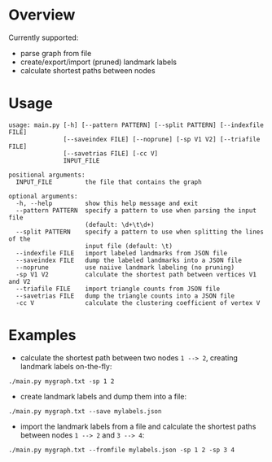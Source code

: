 # Overview
Currently supported:
- parse graph from file
- create/export/import (pruned) landmark labels
- calculate shortest paths between nodes

# Usage
```
usage: main.py [-h] [--pattern PATTERN] [--split PATTERN] [--indexfile FILE]
               [--saveindex FILE] [--noprune] [-sp V1 V2] [--triafile FILE]
               [--savetrias FILE] [-cc V]
               INPUT_FILE

positional arguments:
  INPUT_FILE         the file that contains the graph

optional arguments:
  -h, --help         show this help message and exit
  --pattern PATTERN  specify a pattern to use when parsing the input file
                     (default: \d+\t\d+)
  --split PATTERN    specify a pattern to use when splitting the lines of the
                     input file (default: \t)
  --indexfile FILE   import labeled landmarks from JSON file
  --saveindex FILE   dump the labeled landmarks into a JSON file
  --noprune          use naiive landmark labeling (no pruning)
  -sp V1 V2          calculate the shortest path between vertices V1 and V2
  --triafile FILE    import triangle counts from JSON file
  --savetrias FILE   dump the triangle counts into a JSON file
  -cc V              calculate the clustering coefficient of vertex V
```

# Examples
- calculate the shortest path between two nodes `1 --> 2`, creating landmark labels on-the-fly:  
```
./main.py mygraph.txt -sp 1 2
```
- create landmark labels and dump them into a file:
```
./main.py mygraph.txt --save mylabels.json
```
- import the landmark labels from a file and calculate the shortest paths between nodes `1 --> 2` and `3 --> 4`:
```
./main.py mygraph.txt --fromfile mylabels.json -sp 1 2 -sp 3 4
```
